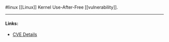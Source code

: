 #linux 
[[Linux]] Kernel Use-After-Free [[vulnerability]].

---
#### Links:
- [CVE Details](https://www.cvedetails.com/cve/CVE-2021-33739/)
